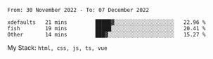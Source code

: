 <!--START_SECTION:waka-->

```text
From: 30 November 2022 - To: 07 December 2022

xdefaults   21 mins         █████▓░░░░░░░░░░░░░░░░░░░   22.96 %
fish        19 mins         █████░░░░░░░░░░░░░░░░░░░░   20.41 %
Other       14 mins         ███▓░░░░░░░░░░░░░░░░░░░░░   15.27 %
```

<!--END_SECTION:waka-->
My Stack: `html, css, js, ts, vue`
